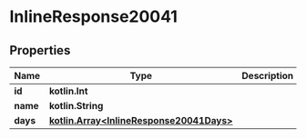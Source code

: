 
# InlineResponse20041

## Properties
Name | Type | Description | Notes
------------ | ------------- | ------------- | -------------
**id** | **kotlin.Int** |  | 
**name** | **kotlin.String** |  | 
**days** | [**kotlin.Array&lt;InlineResponse20041Days&gt;**](InlineResponse20041Days.md) |  | 




